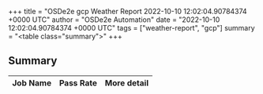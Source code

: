 +++
title = "OSDe2e gcp Weather Report 2022-10-10 12:02:04.90784374 +0000 UTC"
author = "OSDe2e Automation"
date = "2022-10-10 12:02:04.90784374 +0000 UTC"
tags = ["weather-report", "gcp"]
summary = "<table class=\"summary\"></table>"
+++
## Summary

| Job Name | Pass Rate | More detail |
|----------|-----------|-------------|




